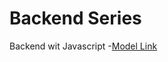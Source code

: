 # Backend Series 

Backend wit Javascript
-[Model Link](https://app.eraser.io/workspace/YtPqZ1VogxGy1jzIDkzj)